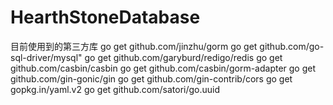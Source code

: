# HearthStoneDatabase

目前使用到的第三方库
go get github.com/jinzhu/gorm
go get github.com/go-sql-driver/mysql"
go get github.com/garyburd/redigo/redis
go get github.com/casbin/casbin
go get github.com/casbin/gorm-adapter
go get github.com/gin-gonic/gin
go get github.com/gin-contrib/cors
go get gopkg.in/yaml.v2
go get github.com/satori/go.uuid
